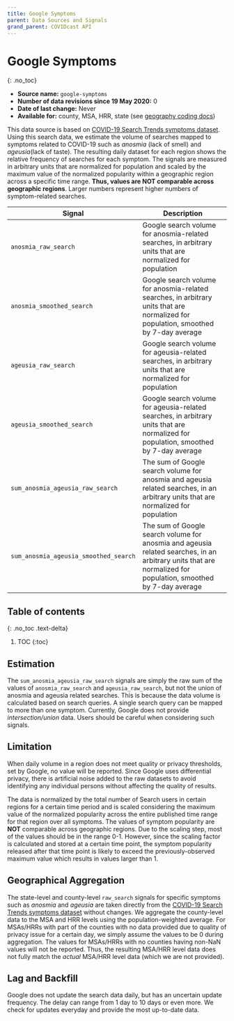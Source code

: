 ```yaml
---
title: Google Symptoms
parent: Data Sources and Signals
grand_parent: COVIDcast API
---
```


# Google Symptoms
{: .no_toc}

* **Source name:** `google-symptoms`
* **Number of data revisions since 19 May 2020:** 0
* **Date of last change:** Never
* **Available for:** county, MSA, HRR, state (see [geography coding docs](../covidcast_geography.md))

This data source is based on [COVID-19 Search Trends symptoms dataset](https://github.com/google-research/open-covid-19-data/tree/master/data/exports/search_trends_symptoms_dataset). Using this search data, we estimate the volume of searches mapped to symptoms related to COVID-19 such as _anosmia_ (lack of smell) and _ageusia_(lack of taste). The resulting daily dataset for each region shows the relative frequency of searches for each symptom. The signals are measured in arbitrary units that are normalized for population and scaled by the maximum value of the normalized popularity within a 
geographic region across a specific time range. **Thus, values are NOT 
comparable across geographic regions**. Larger numbers represent higher numbers of symptom-related searches.

| Signal | Description |
| --- | --- |
| `anosmia_raw_search` |  Google search volume for anosmia-related searches, in arbitrary units that are normalized for population |
| `anosmia_smoothed_search` | Google search volume for anosmia-related searches, in arbitrary units that are normalized for population, smoothed by 7-day average |
| `ageusia_raw_search` | Google search volume for ageusia-related searches, in arbitrary units that are normalized for population |
| `ageusia_smoothed_search` |  Google search volume for ageusia-related searches, in arbitrary units that are normalized for population, smoothed by 7-day average |
| `sum_anosmia_ageusia_raw_search` | The sum of Google search volume for anosmia and ageusia related searches, in an arbitrary units that are normalized for population |
| `sum_anosmia_ageusia_smoothed_search` | The sum of Google search volume for anosmia and ageusia related searches, in an arbitrary units that are normalized for population, smoothed by 7-day average |


## Table of contents
{: .no_toc .text-delta}

1. TOC
{:toc}
## Estimation
The `sum_anosmia_ageusia_raw_search` signals are simply the raw sum of the values of `anosmia_raw_search`
 and `ageusia_raw_search`, but not the union of anosmia and ageusia related searches. This is because the data volume is calculated based on search queries. A single search query can be mapped to more than one symptom. Currently, Google does not provide _intersection/union_ data. Users should be careful when considering such signals.

## Limitation 
When daily volume in a region does not meet quality or privacy thresholds, set by Google, no value
will be reported. Since Google uses differential privacy, there is artificial noise added to the raw 
datasets to avoid identifying any individual persons without affecting the quality of results. 

The data is normalized by the total number of Search users in certain regions for a certain time period and is scaled considering the maximum value of the normalized
popularity across the entire published time range for that region over all symptoms. The values
of symptom popularity are **NOT** comparable across geographic regions. Due to the scaling step, 
most of the values should be in the range 0-1. However, since the scaling factor is calculated and stored at a certain time point, the symptom popularity released after that time point is likely to exceed the previously-observed maximum value which results in values larger than 1.


## Geographical Aggregation
The state-level and county-level `raw_search` signals for specific symptoms such as _anosmia_ and _ageusia_ are taken directly from the [COVID-19 Search Trends symptoms dataset](https://github.com/google-research/open-covid-19-data/tree/master/data/exports/search_trends_symptoms_dataset) without changes. We aggregate the county-level data to the MSA and HRR levels using the population-weighted average. For MSAs/HRRs with part of the counties with no data provided due to quality of privacy issue for a certain day, we simply assume the values to be 0 during aggregation. The values for MSAs/HRRs with no counties having non-NaN values will not be reported. Thus, the resulting MSA/HRR level data does not fully match the _actual_ MSA/HRR level data (which we are not provided).


## Lag and Backfill
Google does not update the search data daily, but has an uncertain update frequency. The delay can range from 1 day to 10 days or even more. We check for updates everyday and provide the most up-to-date data.
